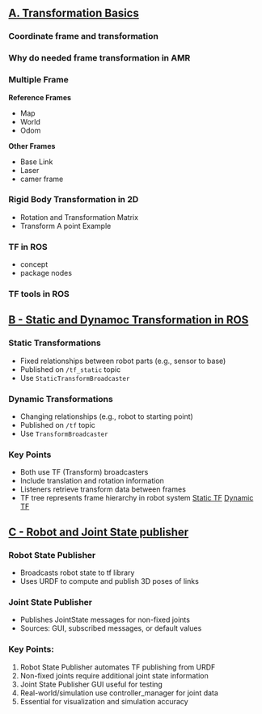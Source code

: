 

## [A. Transformation Basics](A.%20Transformation%20Basics/Transformations_and_Frames.md)

### Coordinate frame and transformation

### Why do needed frame transformation in AMR

### Multiple Frame

**Reference Frames**

- Map
- World
- Odom

**Other Frames**

- Base Link
- Laser
- camer frame

### Rigid Body Transformation in 2D

- Rotation and Transformation Matrix
- Transform A point Example

### TF in ROS

- concept
- package nodes

### TF tools in ROS

## [B -  Static and Dynamoc Transformation in ROS](B.%20Static%20and%20Dynamic%20%20transformations/Static.md)
### Static Transformations
- Fixed relationships between robot parts (e.g., sensor to base)
- Published on `/tf_static` topic
- Use `StaticTransformBroadcaster`

### Dynamic Transformations
- Changing relationships (e.g., robot to starting point)
- Published on `/tf` topic
- Use `TransformBroadcaster`

### Key Points
- Both use TF (Transform) broadcasters
- Include translation and rotation information
- Listeners retrieve transform data between frames
- TF tree represents frame hierarchy in robot system
[Static TF](B.%20Static%20and%20Dynamic%20%20transformations/Static.md)
[Dynamic TF](B.%20Static%20and%20Dynamic%20%20transformations/Dynamic.md)

## [C - Robot and Joint State publisher](C.%20robot%20and%20joint%20state%20publisher/robot_joint_state_publisher.md)

### Robot State Publisher
- Broadcasts robot state to tf library
- Uses URDF to compute and publish 3D poses of links

### Joint State Publisher
- Publishes JointState messages for non-fixed joints
- Sources: GUI, subscribed messages, or default values

### Key Points:
1. Robot State Publisher automates TF publishing from URDF
2. Non-fixed joints require additional joint state information
3. Joint State Publisher GUI useful for testing
4. Real-world/simulation use controller_manager for joint data
5. Essential for visualization and simulation accuracy


